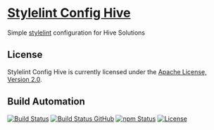 # [Stylelint Config Hive](http://stylelint-config-hive.hive.pt)

Simple [stylelint](https://stylelint.io) configuration for Hive Solutions

## License

Stylelint Config Hive is currently licensed under the [Apache License, Version 2.0](http://www.apache.org/licenses/).

## Build Automation

[![Build Status](https://app.travis-ci.com/hivesolutions/stylelint_config_hive.svg?branch=master)](https://travis-ci.com/github/hivesolutions/stylelint_config_hive)
[![Build Status GitHub](https://github.com/hivesolutions/stylelint_config_hive/workflows/Main%20Workflow/badge.svg)](https://github.com/hivesolutions/stylelint_config_hive/actions)
[![npm Status](https://img.shields.io/npm/v/stylelint-config-hive.svg)](https://www.npmjs.com/package/stylelint-config-hive)
[![License](https://img.shields.io/badge/license-Apache%202.0-blue.svg)](https://www.apache.org/licenses/)
